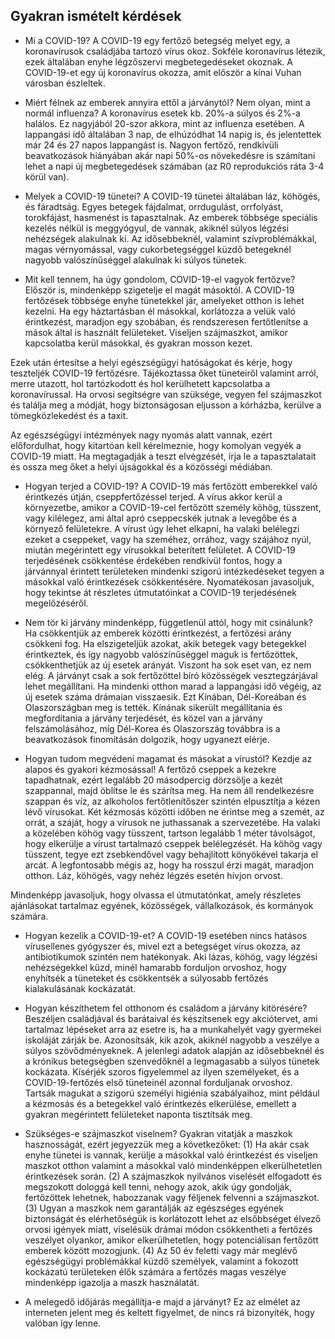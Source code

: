 ## Gyakran ismételt kérdések
+ Mi a COVID-19?
A COVID-19 egy fertőző betegség melyet egy, a koronavírusok családjába tartozó vírus okoz. Sokféle koronavírus létezik, ezek általában enyhe légzőszervi megbetegedéseket okoznak. A COVID-19-et egy új koronavírus okozza, amit először a kínai Vuhan városban észleltek.

+ Miért félnek az emberek annyira ettől a járványtól? Nem olyan, mint a normál influenza?
A koronavírus esetek kb. 20%-a súlyos és 2%-a halálos. Ez nagyjából 20-szor akkora, mint az influenza esetében. A lappangási idő általában 3 nap, de elhúzódhat 14 napig is, és jelentettek már 24 és 27 napos lappangást is. Nagyon fertőző, rendkívüli beavatkozások hiányában akár napi 50%-os növekedésre is számítani lehet a napi új megbetegedések számában (az R0 reprodukciós ráta 3-4 körül van).


+ Melyek a COVID-19 tünetei?
A COVID-19 tünetei általában láz, köhögés, és fáradtság. Egyes betegek fájdalmat, orrdugulást, orrfolyást, torokfájást, hasmenést is tapasztalnak. Az emberek többsége speciális kezelés nélkül is meggyógyul, de vannak, akiknél súlyos légzési nehézségek alakulnak ki. Az idősebbeknél, valamint szívproblémákkal, magas vérnyomással, vagy cukorbetegséggel küzdő betegeknél nagyobb valószínűséggel alakulnak ki súlyos tünetek.

+ Mit kell tennem, ha úgy gondolom, COVID-19-el vagyok fertőzve?
Először is, mindenképp szigetelje el magát másoktól. A COVID-19 fertőzések többsége enyhe tünetekkel jár, amelyeket otthon is lehet kezelni. Ha egy háztartásban él másokkal, korlátozza a velük való érintkezést, maradjon egy szobában, és rendszeresen fertőtlenítse a mások által is használt felületeket. Viseljen szájmaszkot, amikor kapcsolatba kerül másokkal, és gyakran mosson kezet.

Ezek után értesítse a helyi egészségügyi hatóságokat és kérje, hogy teszteljék COVID-19 fertőzésre. Tájékoztassa őket tüneteiről valamint arról, merre utazott, hol tartózkodott és hol kerülhetett kapcsolatba a koronavírussal. Ha orvosi segítségre van szüksége, vegyen fel szájmaszkot és találja meg a módját, hogy biztonságosan eljusson a kórházba, kerülve a tömegközlekedést és a taxit.

Az egészségügyi intézmények nagy nyomás alatt vannak, ezért előfordulhat, hogy kitartóan kell kérelmeznie, hogy komolyan vegyék a COVID-19 miatt. Ha megtagadják a teszt elvégzését, írja le a tapasztalatait és ossza meg őket a helyi újságokkal és a közösségi médiában.

+ Hogyan terjed a COVID-19?
A COVID-19 más fertőzött emberekkel való érintkezés útján, cseppfertőzéssel terjed. A vírus akkor kerül a környezetbe, amikor a COVID-19-cel fertőzött személy köhög, tüsszent, vagy kilélegez, ami által apró cseppecskék jutnak a levegőbe és a környező felületekre. A vírust úgy lehet elkapni, ha valaki belélegzi ezeket a cseppeket, vagy ha szeméhez, orrához, vagy szájához nyúl, miután megérintett egy vírusokkal beterített felületet. A COVID-19 terjedésének csökkentése érdekében rendkívül fontos, hogy a járvánnyal érintett területeken mindenki szigorú intézkedéseket tegyen a másokkal való érintkezések csökkentésére. Nyomatékosan javasoljuk, hogy tekintse át részletes útmutatóinkat a COVID-19 terjedésének megelőzéséről.

+ Nem tör ki járvány mindenképp, függetlenül attól, hogy mit csinálunk?
Ha csökkentjük az emberek közötti érintkezést, a fertőzési arány csökkeni fog. Ha elszigeteljük azokat, akik betegek vagy betegekkel érintkeztek, és így nagyobb valószínűséggel maguk is fertőzöttek, csökkenthetjük az új esetek arányát. Viszont ha sok eset van, ez nem elég. A járványt csak a sok fertőzöttel bíró közösségek vesztegzárjával lehet megállítani. Ha mindenki otthon marad a lappangási idő végéig, az új esetek száma drámaian visszaesik. Ezt Kínában, Dél-Koreában és Olaszországban meg is tették. Kínának sikerült megállítania és megfordítania a járvány terjedését, és közel van a járvány felszámolásához, míg Dél-Korea és Olaszország továbbra is a beavatkozások finomításán dolgozik, hogy ugyanezt elérje.


+ Hogyan tudom megvédeni magamat és másokat a vírustól?
Kezdje az alapos és gyakori kézmosással! A fertőző cseppek a kezekre tapadhatnak, ezért legalább 20 másodpercig dörzsölje a kezét szappannal, majd öblítse le és szárítsa meg. Ha nem áll rendelkezésre szappan és víz, az alkoholos fertőtlenítőszer szintén elpusztítja a kézen lévő vírusokat. Két kézmosás közötti időben ne érintse meg a szemét, az orrát, a száját, hogy a vírusok ne juthassanak a szervezetébe. Ha valaki a közelében köhög vagy tüsszent, tartson legalább 1 méter távolságot, hogy elkerülje a vírust tartalmazó cseppek belélegzését. Ha köhög vagy tüsszent, tegye ezt zsebkendővel vagy behajlított könyökével takarja el arcát. A legfontosabb mégis az, hogy ha rosszul érzi magát, maradjon otthon. Láz, köhögés, vagy nehéz légzés esetén hívjon orvost.

Mindenképp javasoljuk, hogy olvassa el útmutatónkat, amely részletes ajánlásokat tartalmaz egyének, közösségek, vállalkozások, és kormányok számára.

+ Hogyan kezelik a COVID-19-et?
A COVID-19 esetében nincs hatásos vírusellenes gyógyszer és, mivel ezt a betegséget vírus okozza, az antibiotikumok szintén nem hatékonyak. Aki lázas, köhög, vagy légzési nehézségekkel küzd, minél hamarabb forduljon orvoshoz, hogy enyhítsék a tüneteket és csökkentsék a súlyosabb fertőzés kialakulásának kockázatát.

+ Hogyan készíthetem fel otthonom és családom a járvány kitörésére?
Beszéljen családjával és barátaival és készítsenek egy akciótervet, ami tartalmaz lépéseket arra az esetre is, ha a munkahelyét vagy gyermekei iskoláját zárják be. Azonosítsák, kik azok, akiknél nagyobb a veszélye a súlyos szövődményeknek. A jelenlegi adatok alapján az idősebbeknél és a krónikus betegségben szenvedőknél a legmagasabb a súlyos tünetek kockázata. Kísérjék szoros figyelemmel az ilyen személyeket, és a COVID-19-fertőzés első tüneteinél azonnal forduljanak orvoshoz. Tartsák magukat a szigorú személyi higiénia szabályaihoz, mint például a kézmosás és a betegekkel való érintkezés elkerülése, emellett a gyakran megérintett felületeket naponta tisztítsák meg.

+ Szükséges-e szájmaszkot viselnem?
Gyakran vitatják a maszkok hasznosságát, ezért jegyezzük meg a következőket: (1) Ha akár csak enyhe tünetei is vannak, kerülje a másokkal való érintkezést és viseljen maszkot otthon valamint a másokkal való mindenképpen elkerülhetetlen érintkezések során. (2) A szájmaszkok nyilvános viselését elfogadott és megszokott dologgá kell tenni, nehogy azok, akik úgy gondolják, fertőzöttek lehetnek, habozzanak vagy féljenek felvenni a szájmaszkot. (3) Ugyan a maszkok nem garantálják az egészséges egyének biztonságát és elérhetőségük is korlátozott lehet az elsőbbséget élvező orvosi igények miatt, viselésük drámai módon csökkentheti a fertőzés veszélyet olyankor, amikor elkerülhetetlen, hogy potenciálisan fertőzött emberek között mozogjunk. (4) Az 50 év feletti vagy már meglévő egészségügyi problémákkal küzdő személyek, valamint a fokozott kockázatú területeken élők számára a fertőzés magas veszélye mindenképp igazolja a maszk használatát.

+ A melegedő időjárás megállítja-e majd a járványt?
Ez az elmélet az interneten jelent meg és keltett figyelmet, de nincs rá bizonyíték, hogy valóban így lenne.
